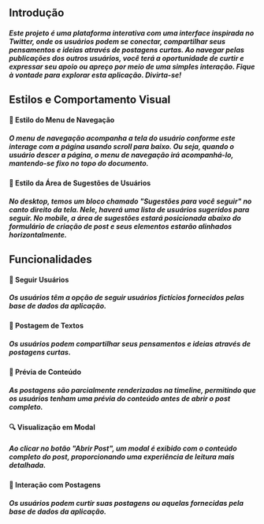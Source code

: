 ## Introdução
##### Este projeto é uma plataforma interativa com uma interface inspirada no Twitter, onde os usuários podem se conectar, compartilhar seus pensamentos e ideias através de postagens curtas. Ao navegar pelas publicações dos outros usuários, você terá a oportunidade de curtir e expressar seu apoio ou apreço por meio de uma simples interação. Fique à vontade para explorar esta aplicação. Divirta-se! 

## Estilos e Comportamento Visual
#### 🎨 Estilo do Menu de Navegação

##### O menu de navegação acompanha a tela do usuário conforme este interage com a página usando scroll para baixo. Ou seja, quando o usuário descer a página, o menu de navegação irá acompanhá-lo, mantendo-se fixo no topo do documento.

#### 🎨 Estilo da Área de Sugestões de Usuários

##### No desktop, temos um bloco chamado "Sugestões para você seguir" no canto direito da tela. Nele, haverá uma lista de usuários sugeridos para seguir. No mobile, a área de sugestões estará posicionada abaixo do formulário de criação de post e seus elementos estarão alinhados horizontalmente.

## Funcionalidades

#### 👥 Seguir Usuários
##### Os usuários têm a opção de seguir usuários fictícios fornecidos pelas base de dados da aplicação.

#### 📝 Postagem de Textos
##### Os usuários podem compartilhar seus pensamentos e ideias através de postagens curtas.

#### 👀 Prévia de Conteúdo
##### As postagens são parcialmente renderizadas na timeline, permitindo que os usuários tenham uma prévia do conteúdo antes de abrir o post completo.

#### 🔍 Visualização em Modal
##### Ao clicar no botão "Abrir Post", um modal é exibido com o conteúdo completo do post, proporcionando uma experiência de leitura mais detalhada.

#### 💬 Interação com Postagens
##### Os usuários podem curtir suas postagens ou aquelas fornecidas pela base de dados da aplicação.
